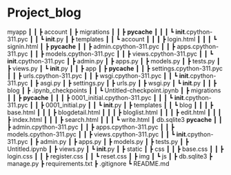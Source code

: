 # Project_blog
myapp
 ┃
 ┃
 ┣ account
 ┃    ┣ migrations
 ┃    ┃ ┣ __pycache__
 ┃    ┃ ┃ ┗ __init__.cpython-311.pyc
 ┃    ┃ ┗ __init__.py
 ┃    ┣ templates
 ┃    ┃ ┗ account
 ┃    ┃ ┃ ┣ login.html
 ┃    ┃ ┃ ┗ signin.html
 ┃    ┣ __pycache__
 ┃    ┃ ┣ admin.cpython-311.pyc
 ┃    ┃ ┣ apps.cpython-311.pyc
 ┃    ┃ ┣ models.cpython-311.pyc
 ┃    ┃ ┣ views.cpython-311.pyc
 ┃    ┃ ┗ __init__.cpython-311.pyc
 ┃    ┣ admin.py
 ┃    ┣ apps.py
 ┃    ┣ models.py
 ┃    ┣ tests.py
 ┃    ┣ views.py
 ┃    ┗ __init__.py
 ┃
 ┃
 ┣ app
 ┃    ┣ __pycache__
 ┃    ┃ ┣ settings.cpython-311.pyc
 ┃    ┃ ┣ urls.cpython-311.pyc
 ┃    ┃ ┣ wsgi.cpython-311.pyc
 ┃    ┃ ┗ __init__.cpython-311.pyc
 ┃    ┣ asgi.py
 ┃    ┣ settings.py
 ┃    ┣ urls.py
 ┃    ┣ wsgi.py
 ┃    ┗ __init__.py
 ┃
 ┃
 ┣ blog
 ┃    ┣ .ipynb_checkpoints
 ┃    ┃ ┗ Untitled-checkpoint.ipynb
 ┃    ┣ migrations
 ┃    ┃ ┣ __pycache__
 ┃    ┃ ┃ ┣ 0001_initial.cpython-311.pyc
 ┃    ┃ ┃ ┗ __init__.cpython-311.pyc
 ┃    ┃ ┣ 0001_initial.py
 ┃    ┃ ┗ __init__.py
 ┃    ┣ templates
 ┃    ┃ ┗ blog
 ┃    ┃ ┃ ┣ base.html
 ┃    ┃ ┃ ┣ blogdetail.html
 ┃    ┃ ┃ ┣ bloglist.html
 ┃    ┃ ┃ ┣ edit.html
 ┃    ┃ ┃ ┣ index.html
 ┃    ┃ ┃ ┣ search.html
 ┃    ┃ ┃ ┗ write.html
 ┃    db.sqlite3 __pycache__
 ┃    ┃ ┣ admin.cpython-311.pyc
 ┃    ┃ ┣ apps.cpython-311.pyc
 ┃    ┃ ┣ models.cpython-311.pyc
 ┃    ┃ ┣ views.cpython-311.pyc
 ┃    ┃ ┗ __init__.cpython-311.pyc
 ┃    ┣ admin.py
 ┃    ┣ apps.py
 ┃    ┣ models.py
 ┃    ┣ tests.py
 ┃    ┣ Untitled.ipynb
 ┃    ┣ views.py
 ┃    ┗ __init__.py
 ┃
 ┣ static
 ┃    ┣ css
 ┃    ┃ ┣ base.css
 ┃    ┃ ┣ login.css
 ┃    ┃ ┣ register.css
 ┃    ┃ ┗ reset.css
 ┃    ┣ img
 ┃    ┗ js
 ┃
 ┣ db.sqlite3
 ┣ manage.py
 ┣ requirements.txt
 ┣ .gitignore
 ┗ README.md
